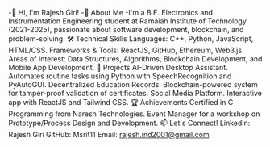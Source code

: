 -👋 Hi, I'm Rajesh Giri!
-🚀 About Me
-I'm a B.E. Electronics and Instrumentation Engineering student at Ramaiah Institute of Technology (2021-2025), passionate about software development, blockchain, and problem-solving.
🛠️ Technical Skills
Languages: C++, Python, JavaScript, HTML/CSS.
Frameworks & Tools: ReactJS, GitHub, Ethereum, Web3.js.
Areas of Interest: Data Structures, Algorithms, Blockchain Development, and Mobile App Development.
🌟 Projects
AI-Driven Desktop Assistant.
Automates routine tasks using Python with SpeechRecognition and PyAutoGUI.
Decentralized Education Records.
Blockchain-powered system for tamper-proof validation of certificates.
Social Media Platform.
Interactive app with ReactJS and Tailwind CSS.
🏆 Achievements
Certified in C Programming from Naresh Technologies.
Event Manager for a workshop on Prototype/Process Design and Development.
📫 Let's Connect!
LinkedIn: Rajesh Giri
GitHub: Msrit11
Email: rajesh.ind2001@gmail.com
